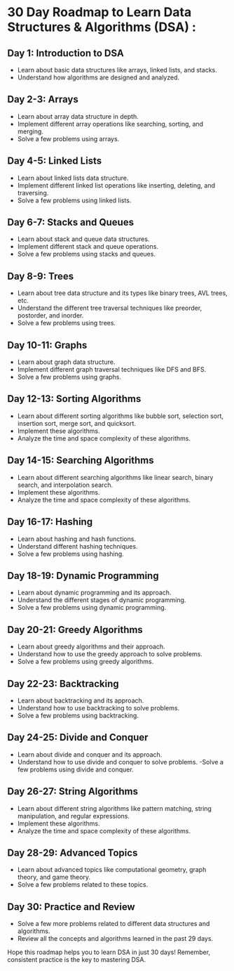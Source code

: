 # 30 Day Roadmap to Learn Data Structures & Algorithms (DSA) :

## Day 1: Introduction to DSA

- Learn about basic data structures like arrays, linked lists, and stacks.
- Understand how algorithms are designed and analyzed.

## Day 2-3: Arrays

- Learn about array data structure in depth.
- Implement different array operations like searching, sorting, and merging.
- Solve a few problems using arrays.

## Day 4-5: Linked Lists

- Learn about linked lists data structure.
- Implement different linked list operations like inserting, deleting, and traversing.
- Solve a few problems using linked lists.

## Day 6-7: Stacks and Queues

- Learn about stack and queue data structures.
- Implement different stack and queue operations.
- Solve a few problems using stacks and queues.

## Day 8-9: Trees

- Learn about tree data structure and its types like binary trees, AVL trees, etc.
- Understand the different tree traversal techniques like preorder, postorder, and inorder.
- Solve a few problems using trees.

## Day 10-11: Graphs

- Learn about graph data structure.
- Implement different graph traversal techniques like DFS and BFS.
- Solve a few problems using graphs.

## Day 12-13: Sorting Algorithms

- Learn about different sorting algorithms like bubble sort, selection sort, insertion sort, merge sort, and quicksort.
- Implement these algorithms.
- Analyze the time and space complexity of these algorithms.

## Day 14-15: Searching Algorithms

- Learn about different searching algorithms like linear search, binary search, and interpolation search.
- Implement these algorithms.
- Analyze the time and space complexity of these algorithms.

## Day 16-17: Hashing

- Learn about hashing and hash functions.
- Understand different hashing techniques.
- Solve a few problems using hashing.

## Day 18-19: Dynamic Programming

- Learn about dynamic programming and its approach.
- Understand the different stages of dynamic programming.
- Solve a few problems using dynamic programming.

## Day 20-21: Greedy Algorithms

- Learn about greedy algorithms and their approach.
- Understand how to use the greedy approach to solve problems.
- Solve a few problems using greedy algorithms.

## Day 22-23: Backtracking

- Learn about backtracking and its approach.
- Understand how to use backtracking to solve problems.
- Solve a few problems using backtracking.

## Day 24-25: Divide and Conquer

- Learn about divide and conquer and its approach.
- Understand how to use divide and conquer to solve problems.
-Solve a few problems using divide and conquer.

## Day 26-27: String Algorithms

- Learn about different string algorithms like pattern matching, string manipulation, and regular expressions.
- Implement these algorithms.
- Analyze the time and space complexity of these algorithms.

## Day 28-29: Advanced Topics

- Learn about advanced topics like computational geometry, graph theory, and game theory.
- Solve a few problems related to these topics.

## Day 30: Practice and Review

- Solve a few more problems related to different data structures and algorithms.
- Review all the concepts and algorithms learned in the past 29 days.

Hope this roadmap helps you to learn DSA in just 30 days! Remember, consistent practice is the key to mastering DSA.